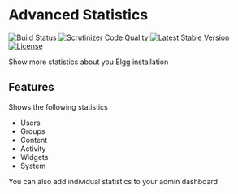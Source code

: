 Advanced Statistics
===================

[![Build Status](https://scrutinizer-ci.com/g/ColdTrick/advanced_statistics/badges/build.png?b=master)](https://scrutinizer-ci.com/g/ColdTrick/advanced_statistics/build-status/master)
[![Scrutinizer Code Quality](https://scrutinizer-ci.com/g/ColdTrick/advanced_statistics/badges/quality-score.png?b=master)](https://scrutinizer-ci.com/g/ColdTrick/advanced_statistics/?branch=master)
[![Latest Stable Version](https://poser.pugx.org/coldtrick/advanced_statistics/v/stable.svg)](https://packagist.org/packages/coldtrick/advanced_statistics)
[![License](https://poser.pugx.org/coldtrick/advanced_statistics/license.svg)](https://packagist.org/packages/coldtrick/advanced_statistics)

Show more statistics about you Elgg installation

Features
--------

Shows the following statistics

- Users
- Groups
- Content
- Activity
- Widgets
- System

You can also add individual statistics to your admin dashboard
